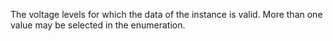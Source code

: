 ﻿The voltage levels for which the data of the instance is valid. More than one value may be selected in the enumeration.
